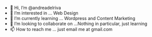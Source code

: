 - 👋 Hi, I’m @andreadelriva
- 👀 I’m interested in ... Web Design
- 🌱 I’m currently learning ... Wordpress and Content Marketing
- 💞️ I’m looking to collaborate on ...Nothing in particular, just learning
- 📫 How to reach me ... just email me at gmail.com

<!---
andreadelriva/andreadelriva is a ✨ special ✨ repository because its `README.md` (this file) appears on your GitHub profile.
You can click the Preview link to take a look at your changes.
--->
